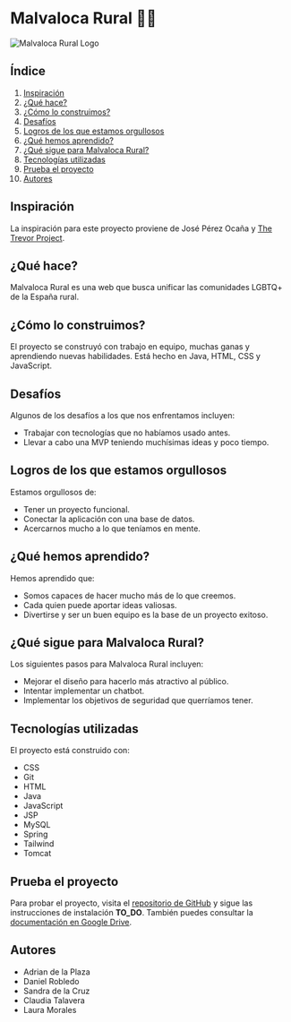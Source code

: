 # Malvaloca Rural 🏳️‍🌈

![Malvaloca Rural Logo](https://github.com/LauraDanielamg/HackatonUNIR/blob/main/Malvaloca_Rural_NOEslogan-removebg.png?raw=true)

## Índice

1. [Inspiración](#inspiración)
2. [¿Qué hace?](#qué-hace)
3. [¿Cómo lo construimos?](#cómo-lo-construimos)
4. [Desafíos](#desafíos)
5. [Logros de los que estamos orgullosos](#logros-de-los-que-estamos-orgullosos)
6. [¿Qué hemos aprendido?](#qué-hemos-aprendido)
7. [¿Qué sigue para Malvaloca Rural?](#qué-sigue-para-malvaloca-rural)
8. [Tecnologías utilizadas](#tecnologías-utilizadas)
9. [Prueba el proyecto](#prueba-el-proyecto)
10. [Autores](#autores)

## Inspiración

La inspiración para este proyecto proviene de José Pérez Ocaña y [The Trevor Project](https://www.thetrevorproject.org). 

## ¿Qué hace?

Malvaloca Rural es una web que busca unificar las comunidades LGBTQ+ de la España rural. 

## ¿Cómo lo construimos?

El proyecto se construyó con trabajo en equipo, muchas ganas y aprendiendo nuevas habilidades. Está hecho en Java, HTML, CSS y JavaScript.

## Desafíos

Algunos de los desafíos a los que nos enfrentamos incluyen:

- Trabajar con tecnologías que no habíamos usado antes.
- Llevar a cabo una MVP teniendo muchísimas ideas y poco tiempo. 

## Logros de los que estamos orgullosos

Estamos orgullosos de:

- Tener un proyecto funcional.
- Conectar la aplicación con una base de datos.
- Acercarnos mucho a lo que teníamos en mente. 

## ¿Qué hemos aprendido?

Hemos aprendido que:

- Somos capaces de hacer mucho más de lo que creemos.
- Cada quien puede aportar ideas valiosas.
- Divertirse y ser un buen equipo es la base de un proyecto exitoso.

## ¿Qué sigue para Malvaloca Rural?

Los siguientes pasos para Malvaloca Rural incluyen:

- Mejorar el diseño para hacerlo más atractivo al público.
- Intentar implementar un chatbot.
- Implementar los objetivos de seguridad que querríamos tener.

## Tecnologías utilizadas

El proyecto está construido con:

- CSS
- Git
- HTML
- Java
- JavaScript
- JSP
- MySQL
- Spring
- Tailwind
- Tomcat 

## Prueba el proyecto

Para probar el proyecto, visita el [repositorio de GitHub](https://github.com/sadelax/HackatonUNIR)  y sigue las instrucciones de instalación **TO_DO**. También puedes consultar la [documentación en Google Drive](https://docs.google.com).

## Autores

- Adrian de la Plaza
- Daniel Robledo
- Sandra de la Cruz
- Claudia Talavera
- Laura Morales

